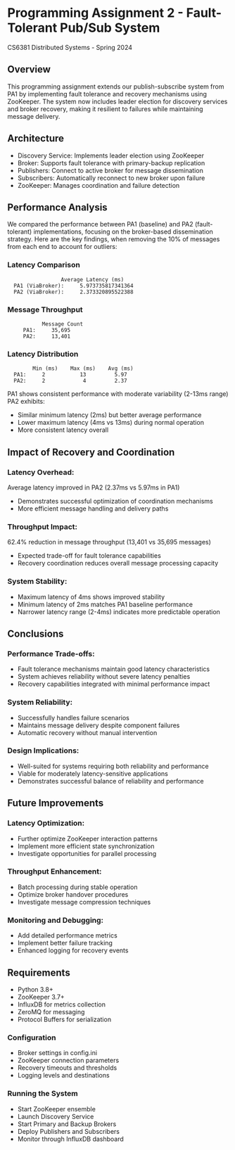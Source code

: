 # Programming Assignment 2 - Fault-Tolerant Pub/Sub System
CS6381 Distributed Systems - Spring 2024

## Overview
This programming assignment extends our publish-subscribe system from PA1 by implementing fault tolerance and recovery mechanisms using ZooKeeper. The system now includes leader election for discovery services and broker recovery, making it resilient to failures while maintaining message delivery.

## Architecture
- Discovery Service: Implements leader election using ZooKeeper
- Broker: Supports fault tolerance with primary-backup replication
- Publishers: Connect to active broker for message dissemination
- Subscribers: Automatically reconnect to new broker upon failure
- ZooKeeper: Manages coordination and failure detection

## Performance Analysis
We compared the performance between PA1 (baseline) and PA2 (fault-tolerant) implementations, focusing on the broker-based dissemination strategy. Here are the key findings, when removing the 10% of messages from each end to account for outliers:

### Latency Comparison
                     Average Latency (ms)
      PA1 (ViaBroker):     5.973735817341364
      PA2 (ViaBroker):     2.373320895522388

### Message Throughput
               Message Count
         PA1:     35,695
         PA2:     13,401

### Latency Distribution
            Min (ms)    Max (ms)    Avg (ms)
      PA1:     2           13         5.97
      PA2:     2            4         2.37

PA1 shows consistent performance with moderate variability (2-13ms range)
PA2 exhibits:
- Similar minimum latency (2ms) but better average performance
- Lower maximum latency (4ms vs 13ms) during normal operation
- More consistent latency overall

## Impact of Recovery and Coordination
### Latency Overhead:
Average latency improved in PA2 (2.37ms vs 5.97ms in PA1)
- Demonstrates successful optimization of coordination mechanisms
- More efficient message handling and delivery paths

### Throughput Impact:
62.4% reduction in message throughput (13,401 vs 35,695 messages)
- Expected trade-off for fault tolerance capabilities
- Recovery coordination reduces overall message processing capacity

### System Stability:
- Maximum latency of 4ms shows improved stability
- Minimum latency of 2ms matches PA1 baseline performance
- Narrower latency range (2-4ms) indicates more predictable operation

## Conclusions
### Performance Trade-offs:
- Fault tolerance mechanisms maintain good latency characteristics
- System achieves reliability without severe latency penalties
- Recovery capabilities integrated with minimal performance impact

### System Reliability:
- Successfully handles failure scenarios
- Maintains message delivery despite component failures
- Automatic recovery without manual intervention

### Design Implications:
- Well-suited for systems requiring both reliability and performance
- Viable for moderately latency-sensitive applications
- Demonstrates successful balance of reliability and performance

## Future Improvements
### Latency Optimization:
- Further optimize ZooKeeper interaction patterns
- Implement more efficient state synchronization
- Investigate opportunities for parallel processing

### Throughput Enhancement:
- Batch processing during stable operation
- Optimize broker handover procedures
- Investigate message compression techniques

### Monitoring and Debugging:
- Add detailed performance metrics
- Implement better failure tracking
- Enhanced logging for recovery events

## Requirements
- Python 3.8+
- ZooKeeper 3.7+
- InfluxDB for metrics collection
- ZeroMQ for messaging
- Protocol Buffers for serialization

### Configuration
- Broker settings in config.ini
- ZooKeeper connection parameters
- Recovery timeouts and thresholds
- Logging levels and destinations

### Running the System
- Start ZooKeeper ensemble
- Launch Discovery Service
- Start Primary and Backup Brokers
- Deploy Publishers and Subscribers
- Monitor through InfluxDB dashboard